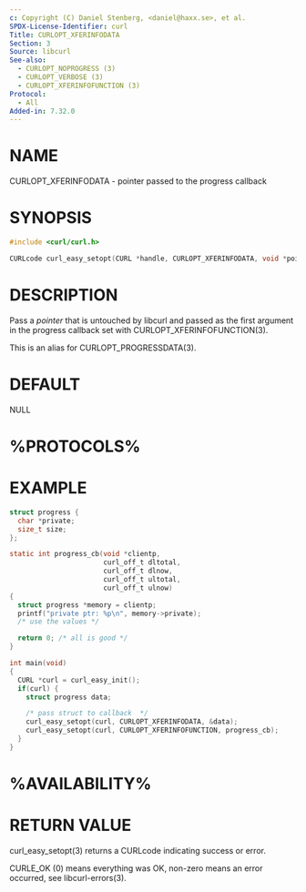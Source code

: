 ```yaml
---
c: Copyright (C) Daniel Stenberg, <daniel@haxx.se>, et al.
SPDX-License-Identifier: curl
Title: CURLOPT_XFERINFODATA
Section: 3
Source: libcurl
See-also:
  - CURLOPT_NOPROGRESS (3)
  - CURLOPT_VERBOSE (3)
  - CURLOPT_XFERINFOFUNCTION (3)
Protocol:
  - All
Added-in: 7.32.0
---
```


# NAME

CURLOPT_XFERINFODATA - pointer passed to the progress callback

# SYNOPSIS

~~~c
#include <curl/curl.h>

CURLcode curl_easy_setopt(CURL *handle, CURLOPT_XFERINFODATA, void *pointer);
~~~

# DESCRIPTION

Pass a *pointer* that is untouched by libcurl and passed as the first
argument in the progress callback set with CURLOPT_XFERINFOFUNCTION(3).

This is an alias for CURLOPT_PROGRESSDATA(3).

# DEFAULT

NULL

# %PROTOCOLS%

# EXAMPLE

~~~c
struct progress {
  char *private;
  size_t size;
};

static int progress_cb(void *clientp,
                       curl_off_t dltotal,
                       curl_off_t dlnow,
                       curl_off_t ultotal,
                       curl_off_t ulnow)
{
  struct progress *memory = clientp;
  printf("private ptr: %p\n", memory->private);
  /* use the values */

  return 0; /* all is good */
}

int main(void)
{
  CURL *curl = curl_easy_init();
  if(curl) {
    struct progress data;

    /* pass struct to callback  */
    curl_easy_setopt(curl, CURLOPT_XFERINFODATA, &data);
    curl_easy_setopt(curl, CURLOPT_XFERINFOFUNCTION, progress_cb);
  }
}
~~~

# %AVAILABILITY%

# RETURN VALUE

curl_easy_setopt(3) returns a CURLcode indicating success or error.

CURLE_OK (0) means everything was OK, non-zero means an error occurred, see
libcurl-errors(3).
